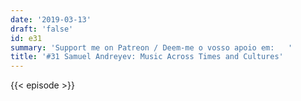 ```yaml
---
date: '2019-03-13'
draft: 'false'
id: e31
summary: 'Support me on Patreon / Deem-me o vosso apoio em:   '
title: '#31 Samuel Andreyev: Music Across Times and Cultures'
---
```

{{< episode >}}
